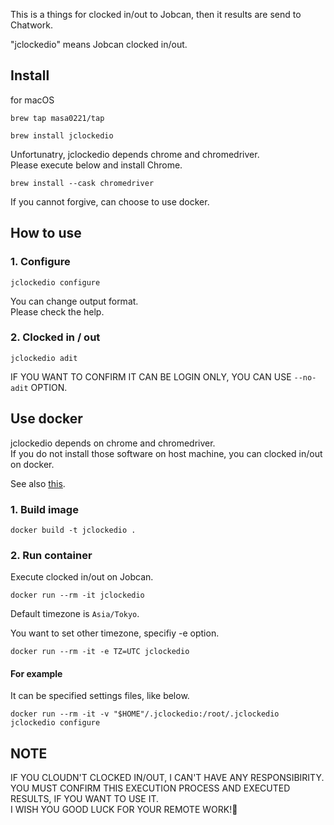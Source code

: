 This is a things for clocked in/out to Jobcan, then it results are send to Chatwork.

"jclockedio" means Jobcan clocked in/out.

## Install
for macOS
```
brew tap masa0221/tap
```

```
brew install jclockedio
```

Unfortunatry, jclockedio depends chrome and chromedriver.  
Please execute below and install Chrome.
```
brew install --cask chromedriver
```
If you cannot forgive, can choose to use docker.


## How to use
### 1. Configure
```
jclockedio configure
```
You can change output format.  
Please check the help.


### 2. Clocked in / out
```
jclockedio adit
```
IF YOU WANT TO CONFIRM IT CAN BE LOGIN ONLY, YOU CAN USE `--no-adit` OPTION.


## Use docker
jclockedio depends on chrome and chromedriver.  
If you do not install those software on host machine, you can clocked in/out on docker.

See also [this](https://github.com/masa0221/jclockedio/pkgs/container/jclockedio).

### 1. Build image
```
docker build -t jclockedio .
```

### 2. Run container
Execute clocked in/out on Jobcan.
```
docker run --rm -it jclockedio
```
Default timezone is `Asia/Tokyo`.

You want to set other timezone, specifiy -e option.
```
docker run --rm -it -e TZ=UTC jclockedio
```

#### For example
It can be specified settings files, like below.
```
docker run --rm -it -v "$HOME"/.jclockedio:/root/.jclockedio jclockedio configure
```


## NOTE
IF YOU CLOUDN'T CLOCKED IN/OUT, I CAN'T HAVE ANY RESPONSIBIRITY.  
YOU MUST CONFIRM THIS EXECUTION PROCESS AND EXECUTED RESULTS, IF YOU WANT TO USE IT.  
I WISH YOU GOOD LUCK FOR YOUR REMOTE WORK!🌸   

